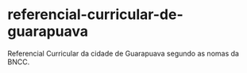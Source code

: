 # referencial-curricular-de-guarapuava
Referencial Curricular da cidade de Guarapuava segundo as nomas da BNCC.
